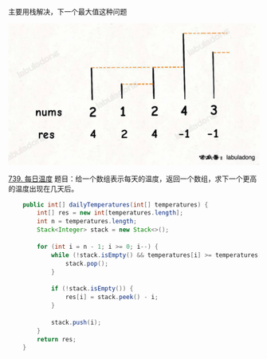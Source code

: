 主要用栈解决，下一个最大值这种问题

![img.png](src/singlestack.png)

[739. 每日温度](https://leetcode.cn/problems/daily-temperatures/)
题目：给一个数组表示每天的温度，返回一个数组，求下一个更高的温度出现在几天后。

```java
    public int[] dailyTemperatures(int[] temperatures) {
        int[] res = new int[temperatures.length];
        int n = temperatures.length;
        Stack<Integer> stack = new Stack<>();

        for (int i = n - 1; i >= 0; i--) {
            while (!stack.isEmpty() && temperatures[i] >= temperatures[stack.peek()]) {
                stack.pop();
            }

            if (!stack.isEmpty()) {
                res[i] = stack.peek() - i;
            }

            stack.push(i);
        }
        return res;
    }
```